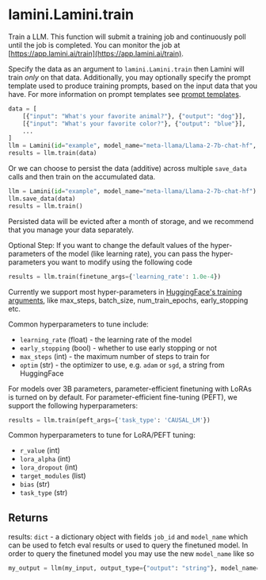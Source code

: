 # lamini.Lamini.train

Train a LLM. This function will submit a training job and continuously poll until the job is completed. You can monitor the job at [https://app.lamini.ai/train](https://app.lamini.ai/train).

Specify the data as an argument to `lamini.Lamini.train` then Lamini will train *only* on that data. Additionally, you may optionally specify the prompt template used to produce training prompts, based on the input data that you have. For more information on prompt templates see [prompt templates](/deprecated/Concepts/prompt_templates).

```python
data = [
    [{"input": "What's your favorite animal?"}, {"output": "dog"}],
    [{"input": "What's your favorite color?"}, {"output": "blue"}],
    ...
]
llm = Lamini(id="example", model_name="meta-llama/Llama-2-7b-chat-hf", prompt_template="{input:input}")
results = llm.train(data)
```

Or we can choose to persist the data (additive) across multiple `save_data` calls and then train on the accumulated data.
```python
llm = Lamini(id="example", model_name="meta-llama/Llama-2-7b-chat-hf")
llm.save_data(data)
results = llm.train()
```
Persisted data will be evicted after a month of storage, and we recommend that you manage your data separately.

Optional Step: If you want to change the default values of the hyper-parameters of the model (like learning rate), you can pass the hyper-parameters you want to modify using the following code

```python
results = llm.train(finetune_args={'learning_rate': 1.0e-4})
```
Currently we support most hyper-parameters in [HuggingFace's training arguments](https://huggingface.co/docs/transformers/v4.33.3/en/main_classes/trainer#transformers.TrainingArguments), like max_steps, batch_size, num_train_epochs, early_stopping etc.

Common hyperparameters to tune include:
- `learning_rate` (float) - the learning rate of the model
- `early_stopping` (bool) - whether to use early stopping or not
- `max_steps` (int) - the maximum number of steps to train for
- `optim` (str) - the optimizer to use, e.g. `adam` or `sgd`, a string from HuggingFace

For models over 3B parameters, parameter-efficient finetuning with LoRAs is turned on by default. For parameter-efficient fine-tuning (PEFT), we support the following hyperparameters:
```python
results = llm.train(peft_args={'task_type': 'CAUSAL_LM'})
```

Common hyperparameters to tune for LoRA/PEFT tuning:
- `r_value` (int)
- `lora_alpha` (int)
- `lora_dropout` (int)
- `target_modules` (list)
- `bias` (str)
- `task_type` (str)

## Returns

results: `dict` - a dictionary object with fields `job_id` and `model_name` which can be used to fetch eval results or used to query the finetuned model. In order to query the finetuned model you may use the new `model_name` like so

```python
my_output = llm(my_input, output_type={"output": "string"}, model_name=results['model_name'])
```
